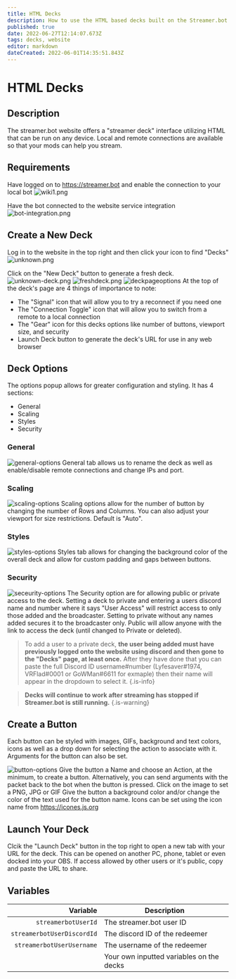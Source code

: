 ```yaml
---
title: HTML Decks
description: How to use the HTML based decks built on the Streamer.bot website
published: true
date: 2022-06-27T12:14:07.673Z
tags: decks, website
editor: markdown
dateCreated: 2022-06-01T14:35:51.843Z
---
```


# HTML Decks
## Description
The streamer.bot website offers a "streamer deck" interface utilizing HTML that can be run on any device. Local and remote connections are available so that your mods can help you stream.

## Requirements
Have logged on to https://streamer.bot and enable the connection to your local bot
![wiki1.png](https://cdn.discordapp.com/attachments/734080487009681490/981539873787875379/wiki1.png)

Have the bot connected to the website service integration
![bot-integration.png](https://cdn.discordapp.com/attachments/626215226261635082/981966838932074526/unknown.png)

## Create a New Deck
Log in to the website in the top right and then click your icon to find "Decks"
![unknown.png](https://cdn.discordapp.com/attachments/848709180658941972/981543274152071218/unknown.png)

Click on the "New Deck" button to generate a fresh deck.
![unknown-deck.png](https://cdn.discordapp.com/attachments/848709180658941972/981545649952686140/unknown.png)
![freshdeck.png](https://cdn.discordapp.com/attachments/734080487009681490/981550483334393886/unknown.png)
![deckpageoptions](https://cdn.discordapp.com/attachments/734080487009681490/981550873404641320/unknown.png)
At the top of the deck's page are 4 things of importance to note:
- The "Signal" icon that will allow you to try a reconnect if you need one
- The "Connection Toggle" icon that will allow you to switch from a remote to a local connection
- The "Gear" icon for this decks options like number of buttons, viewport size, and security 
- Launch Deck button to generate the deck's URL for use in any web browser

## Deck Options
The options popup allows for greater configuration and styling. It has 4 sections:
- General
- Scaling
- Styles
- Security

### General
![general-options](https://cdn.discordapp.com/attachments/734080487009681490/981552598031138886/unknown.png)
General tab allows us to rename the deck as well as enable/disable remote connections and change IPs and port.

### Scaling
![scaling-options](https://cdn.discordapp.com/attachments/734080487009681490/981552803807895592/unknown.png)
Scaling options allow for the number of button by changing the number of Rows and Columns. You can also adjust your viewport for size restrictions. Default is "Auto".

### Styles
![styles-options](https://cdn.discordapp.com/attachments/734080487009681490/981553099535695972/unknown.png)
Styles tab allows for changing the background color of the overall deck and allow for custom padding and gaps between buttons.

### Security
![seceurity-options](https://cdn.discordapp.com/attachments/734080487009681490/981553115625054208/unknown.png)
The Security option are for allowing public or private access to the deck. Setting a deck to private and entering a users discord name and number where it says "User Access" will restrict access to only those added and the broadcaster. Setting to private without any names added secures it to the broadcaster only. Public will allow anyone with the link to access the deck (until changed to Private or deleted).

> To add a user to a private deck, **the user being added must have previously logged onto the website using discord and then gone to the "Decks" page, at least once.** After they have done that you can paste the full Discord ID username#number (Lyfesaver#1974, VRFlad#0001 or GoWMan#6611 for exmaple) then their name will appear in the dropdown to select it.
{.is-info}


> **Decks will continue to work after streaming has stopped if Streamer.bot is still running.**
{.is-warning}

## Create a Button
Each button can be styled with images, GIFs, background and text colors, icons as well as a drop down for selecting the action to associate with it. Arguments for the button can also be set.

![button-options](https://cdn.discordapp.com/attachments/734080487009681490/981563671861940274/unknown.png)
Give the button a Name and choose an Action, at the minimum, to create a button. 
Alternatively, you can send arguments with the packet back to the bot when the button is pressed.
Click on the image to set a PNG, JPG or GIF
Give the button a background color and/or change the color of the text used for the button name.
Icons can be set using the icon name from https://icones.js.org

## Launch Your Deck
Clcik the "Launch Deck" button in the top right to open a new tab with your URL for the deck. This can be opened on another PC, phone, tablet or even docked into your OBS. If access allowed by other users or it's public, copy and paste the URL to share.

## Variables
| Variable | Description |
|      ---:|-------------|
| `streamerbotUserId` | The streamer.bot user ID |
| `streamerbotUserDiscordId` | The discord ID of the redeemer |
| `streamerbotUserUsername` | The username of the redeemer |
| | Your own inputted variables on the decks |